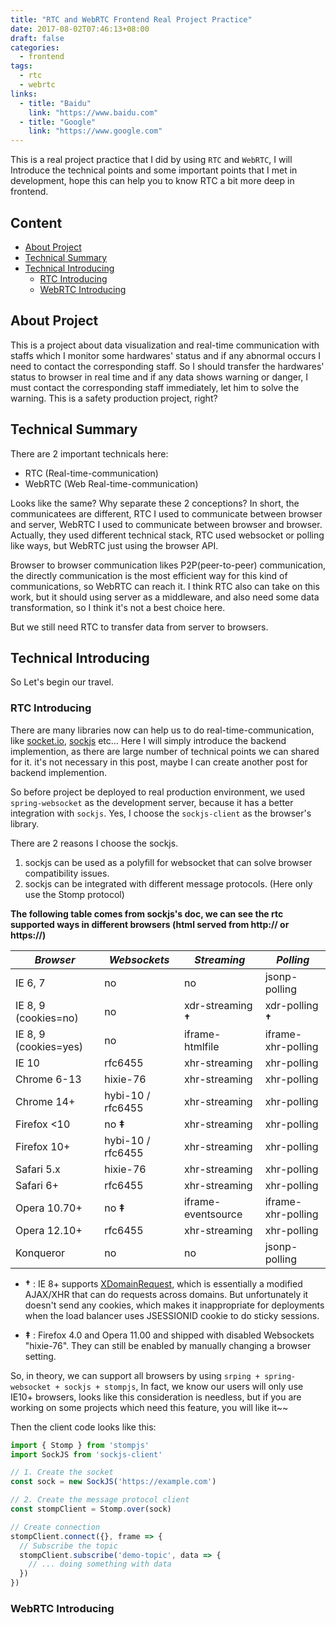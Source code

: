 ```yaml
---
title: "RTC and WebRTC Frontend Real Project Practice"
date: 2017-08-02T07:46:13+08:00
draft: false
categories:
  - frontend
tags:
  - rtc
  - webrtc
links:
  - title: "Baidu"
    link: "https://www.baidu.com"
  - title: "Google"
    link: "https://www.google.com"
---
```


This is a real project practice that I did by using `RTC` and `WebRTC`, I will Introduce the technical points and some important points that I met in development, hope this can help you to know RTC a bit more deep in frontend.

<!--more-->

## Content

- [About Project](#about-project)
- [Technical Summary](#technical-summary)
- [Technical Introducing](#technical-introducing)
  - [RTC Introducing](#rtc-introducing)
  - [WebRTC Introducing](#webrtc-introducing)

## About Project

This is a project about data visualization and real-time communication with staffs which I monitor some hardwares' status and if any abnormal occurs I need to contact the corresponding staff. So I should transfer the hardwares' status to browser in real time and if any data shows warning or danger, I must contact the corresponding staff immediately, let him to solve the warning. This is a safety production project, right?

## Technical Summary

There are 2 important technicals here:

- RTC (Real-time-communication)
- WebRTC (Web Real-time-communication)

Looks like the same? Why separate these 2 conceptions? In short, the communicatees are different, RTC I used to communicate between browser and server, WebRTC I used to communicate between browser and browser. Actually, they used different technical stack, RTC used websocket or polling like ways, but WebRTC just using the browser API.

Browser to browser communication likes P2P(peer-to-peer) communication, the directly communication is the most efficient way for this kind of communications, so WebRTC can reach it. I think RTC also can take on this work, but it should using server as a middleware, and also need some data transformation, so I think it's not a best choice here.

But we still need RTC to transfer data from server to browsers.

## Technical Introducing

So Let's begin our travel.

### RTC Introducing

There are many libraries now can help us to do real-time-communication, like [socket.io](https://github.com/socketio/socket.io), [sockjs](https://github.com/sockjs) etc... Here I will simply introduce the backend implemention, as there are large number of technical points we can shared for it. it's not necessary in this post, maybe I can create another post for backend implemention.

So before project be deployed to real production environment, we used `spring-websocket` as the development server, because it has a better integration with `sockjs`. Yes, I choose the `sockjs-client` as the browser's library.

There are 2 reasons I choose the sockjs.

1. sockjs can be used as a polyfill for websocket that can solve browser compatibility issues.
2. sockjs can be integrated with different message protocols. (Here only use the Stomp protocol)

**The following table comes from sockjs's doc, we can see the rtc supported ways in different browsers (html served from http:// or https://)**

_Browser_       | _Websockets_     | _Streaming_ | _Polling_
----------------|------------------|-------------|-------------------
IE 6, 7         | no               | no          | jsonp-polling
IE 8, 9 (cookies=no) |    no       | xdr-streaming **&dagger;** | xdr-polling **&dagger;**
IE 8, 9 (cookies=yes)|    no       | iframe-htmlfile | iframe-xhr-polling
IE 10           | rfc6455          | xhr-streaming   | xhr-polling
Chrome 6-13     | hixie-76         | xhr-streaming   | xhr-polling
Chrome 14+      | hybi-10 / rfc6455| xhr-streaming   | xhr-polling
Firefox <10     | no **&Dagger;**      | xhr-streaming   | xhr-polling
Firefox 10+     | hybi-10 / rfc6455| xhr-streaming   | xhr-polling
Safari 5.x      | hixie-76         | xhr-streaming   | xhr-polling
Safari 6+       | rfc6455          | xhr-streaming   | xhr-polling
Opera 10.70+    | no **&Dagger;**      | iframe-eventsource | iframe-xhr-polling
Opera 12.10+    | rfc6455          | xhr-streaming | xhr-polling
Konqueror       | no               | no          | jsonp-polling

 * **&dagger;** : IE 8+ supports [XDomainRequest](https://blogs.msdn.microsoft.com/ieinternals/2010/05/13/xdomainrequest-restrictions-limitations-and-workarounds/), which is
    essentially a modified AJAX/XHR that can do requests across
    domains. But unfortunately it doesn't send any cookies, which
    makes it inappropriate for deployments when the load balancer uses
    JSESSIONID cookie to do sticky sessions.

 * **&Dagger;** : Firefox 4.0 and Opera 11.00 and shipped with disabled
     Websockets "hixie-76". They can still be enabled by manually
     changing a browser setting.

So, in theory, we can support all browsers by using `srping + spring-websocket + sockjs + stompjs`, In fact, we know our users will only use IE10+ browsers, looks like this consideration is needless, but if you are working on some projects which need this feature, you will like it~~

Then the client code looks like this:

```javascript
import { Stomp } from 'stompjs'
import SockJS from 'sockjs-client'

// 1. Create the socket
const sock = new SockJS('https://example.com')

// 2. Create the message protocol client
const stompClient = Stomp.over(sock)

// Create connection
stompClient.connect({}, frame => {
  // Subscribe the topic
  stompClient.subscribe('demo-topic', data => {
    // ... doing something with data
  })
})
```

### WebRTC Introducing